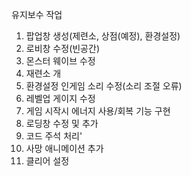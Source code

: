 유지보수 작업
1. 팝업창 생성(제련소, 상점(예정), 환경설정)
2. 로비창 수정(빈공간)
3. 몬스터 웨이브 수정
4. 재련소 개
5. 환경설정 인게임 소리 수정(소리 조절 오류)
6. 레벨업 게이지 수정
7. 게임 시작시 에너지 사용/회복 기능 구현
8. 로딩창 수정 및 추가
9. 코드 주석 처리'
10. 사망 애니메이션 추가
11. 클리어 설정

